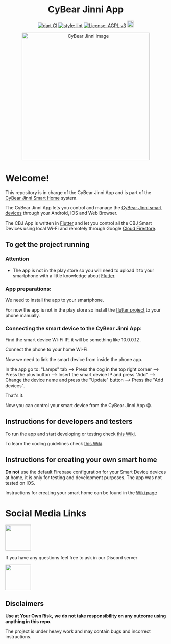 <h1 align="center">CyBear Jinni App</h1>

<div align="center">
  
[![dart CI](https://github.com/CyBear-Jinni/CBJ_App/workflows/Dart%20CI/badge.svg)](https://github.com/CyBear-Jinni/CBJ_App/actions?query=workflow%3A%22Dart+CI%22) [![style: lint](https://img.shields.io/badge/lint-1.3.0-blue)](https://pub.dev/packages/lint) [![License: AGPL v3](https://img.shields.io/badge/License-AGPL%20v3-blue.svg)](https://www.gnu.org/licenses/agpl-3.0) [<img src="https://badges.frapsoft.com/os/v1/open-source-200x33.png?v=103" height="20">](https://en.wikipedia.org/wiki/Open_source) 
</div>

[<div align="center"><img alt="CyBear Jinni image" height="400" src="https://user-images.githubusercontent.com/62209650/95081236-8e6cbd80-0719-11eb-99b9-8efc34e711b0.png">](https://github.com/CyBear-Jinni/CBJ_Smart-Home)
</div>

# Welcome!

This repository is in charge of the CyBear Jinni App and is part of the [CyBear Jinni Smart Home](https://github.com/CyBear-Jinni/CBJ_Smart-Home) system.

The CyBear Jinni App lets you control and manage the [CyBear Jinni smart devices](https://github.com/CyBear-Jinni/CBJ_Smart-Device) through your Android, IOS and Web Browser.

The CBJ App is written in [Flutter](https://flutter.dev) and let you control all the CBJ Smart Devices using local Wi-Fi and remotely through Google [Cloud Firestore](https://firebase.google.com/docs/firestore).


## To get the project running

### Attention

* The app is not in the play store so you will need to upload it to your smartphone with a little knowledge about [Flutter](https://flutter.dev).


### App preparations:

We need to install the app to your smartphone.

For now the app is not in the play store so install the [flutter project](https://github.com/CyBear-Jinni/CBJ_App/tree/dev/FlutterApp/cybear_jinni_flutter/cybear_jinni_flutter) to your phone manually.


### Connecting the smart device to the CyBear Jinni App:

Find the smart device Wi-Fi IP, it will be something like 10.0.0.12 .

Connect the phone to your home Wi-Fi.

Now we need to link the smart device from inside the phone app.

In the app go to: "Lamps" tab --> Press the cog in the top right corner --> Press the plus button --> Insert the smart device IP and press "Add" --> Change the device name and press the "Update" button --> Press the "Add devices".

That's it.

Now you can control your smart device from the CyBear Jinni App 😁.

## Instructions for developers and testers
To run the app and start developing or testing check [this Wiki](https://github.com/CyBear-Jinni/CBJ_App/wiki/Instructions-for-developers-and-testing).


To learn the coding guidelines check [this Wiki](https://github.com/CyBear-Jinni/CBJ_App/wiki/Coding-guidelines).


## Instructions for creating your own smart home
**Do not** use the default Firebase configuration for your Smart Device devices at home, it is only for testing and development purposes.
The app was not tested on IOS.


Instructions for creating your smart home can be found in the [Wiki page](https://github.com/CyBear-Jinni/CBJ_App/wiki/Instructions-if-you-want-to-make-your-own-smart-home)  


# Social Media Links

[<img src = "https://cdn.icon-icons.com/icons2/1099/PNG/512/1485482199-linkedin_78667.png" height = "80" >](https://www.linkedin.com/company/cybear-jinni)

If you have any questions feel free to ask in our Discord server 

[<img src="https://cdn.icon-icons.com/icons2/2108/PNG/512/discord_icon_130958.png" height="80">](https://discord.gg/mUXfwUY)


## Disclaimers

**Use at Your Own Risk,**
**we do not take responsibility on any outcome using anything in this repo.**

The project is under heavy work and may contain bugs and incorrect instructions.
